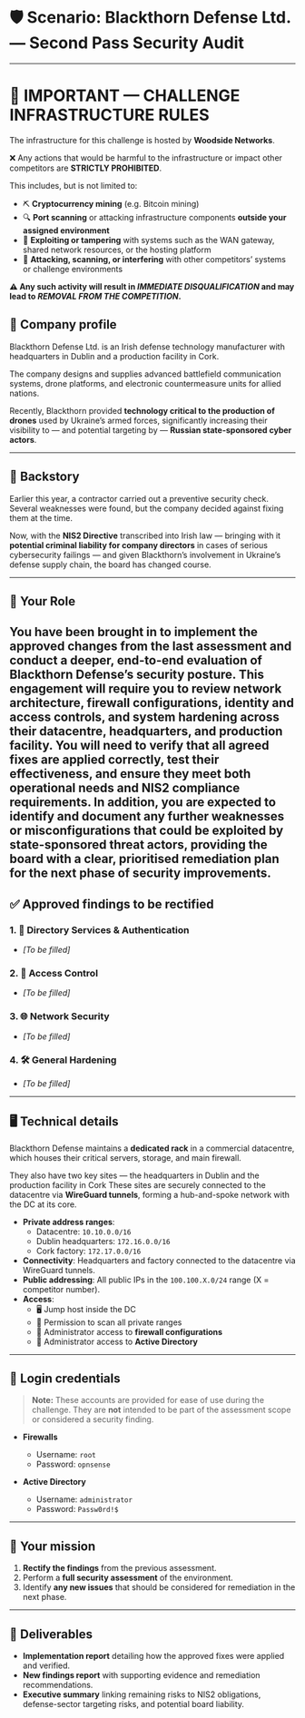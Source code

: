 # 🛡️ Scenario: Blackthorn Defense Ltd. — Second Pass Security Audit

---

# 🚨 IMPORTANT — CHALLENGE INFRASTRUCTURE RULES

The infrastructure for this challenge is hosted by **Woodside Networks**.  

❌ Any actions that would be harmful to the infrastructure or impact other competitors are **STRICTLY PROHIBITED**.  

This includes, but is not limited to:  
- ⛏️ **Cryptocurrency mining** (e.g. Bitcoin mining)  
- 🔍 **Port scanning** or attacking infrastructure components **outside your assigned environment**  
- 🛑 **Exploiting or tampering** with systems such as the WAN gateway, shared network resources, or the hosting platform  
- 🎯 **Attacking, scanning, or interfering** with other competitors’ systems or challenge environments  

**⚠️ Any such activity will result in _IMMEDIATE DISQUALIFICATION_ and may lead to _REMOVAL FROM THE COMPETITION_.**

## 🏢 Company profile
Blackthorn Defense Ltd. is an Irish defense technology manufacturer with headquarters in Dublin and a production facility in Cork. 

The company designs and supplies advanced battlefield communication systems, drone platforms, and electronic countermeasure units for allied nations.

Recently, Blackthorn provided **technology critical to the production of drones** used by Ukraine’s armed forces, significantly increasing their visibility to — and potential targeting by — **Russian state-sponsored cyber actors**.

---

## 📜 Backstory
Earlier this year, a contractor carried out a preventive security check. Several weaknesses were found, but the company decided against fixing them at the time.

Now, with the **NIS2 Directive** transcribed into Irish law — bringing with it **potential criminal liability for company directors** in cases of serious cybersecurity failings — and given Blackthorn’s involvement in Ukraine’s defense supply chain, the board has changed course.  

---

## 🧭 Your Role
You have been brought in to implement the approved changes from the last assessment and conduct a deeper, end-to-end evaluation of Blackthorn Defense’s security posture. This engagement will require you to review network architecture, firewall configurations, identity and access controls, and system hardening across their datacentre, headquarters, and production facility. You will need to verify that all agreed fixes are applied correctly, test their effectiveness, and ensure they meet both operational needs and NIS2 compliance requirements. In addition, you are expected to identify and document any further weaknesses or misconfigurations that could be exploited by state-sponsored threat actors, providing the board with a clear, prioritised remediation plan for the next phase of security improvements.
---

## ✅ Approved findings to be rectified

### 1. 🔐 Directory Services & Authentication
- *[To be filled]*

### 2. 👥 Access Control
- *[To be filled]*

### 3. 🌐 Network Security
- *[To be filled]*

### 4. 🛠️ General Hardening
- *[To be filled]*

---

## 🖥️ Technical details
Blackthorn Defense maintains a **dedicated rack** in a commercial datacentre, which houses their critical servers, storage, and main firewall.  

They also have two key sites — the headquarters in Dublin and the production facility in Cork 
These sites are securely connected to the datacentre via **WireGuard tunnels**, forming a hub-and-spoke network with the DC at its core.

- **Private address ranges**:
  - Datacentre: `10.10.0.0/16`
  - Dublin headquarters: `172.16.0.0/16`
  - Cork factory: `172.17.0.0/16`
- **Connectivity**: Headquarters and factory connected to the datacentre via WireGuard tunnels.
- **Public addressing**: All public IPs in the `100.100.X.0/24` range (X = competitor number).
- **Access**:
  - 🖥️ Jump host inside the DC
  - 📡 Permission to scan all private ranges
  - 📄 Administrator access to **firewall configurations**
  - 📂 Administrator access to **Active Directory**

---

## 🔑 Login credentials
> **Note:** These accounts are provided for ease of use during the challenge. They are **not** intended to be part of the assessment scope or considered a security finding.

- **Firewalls**  
  - Username: `root`  
  - Password: `opnsense`  

- **Active Directory**  
  - Username: `administrator`  
  - Password: `Passw0rd!$`

---

## 🎯 Your mission
1. **Rectify the findings** from the previous assessment.
2. Perform a **full security assessment** of the environment.
3. Identify **any new issues** that should be considered for remediation in the next phase.

---

## 📑 Deliverables
- **Implementation report** detailing how the approved fixes were applied and verified.
- **New findings report** with supporting evidence and remediation recommendations.
- **Executive summary** linking remaining risks to NIS2 obligations, defense-sector targeting risks, and potential board liability.

